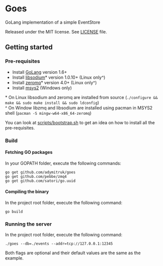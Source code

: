 # Goes

GoLang implementation of a simple EventStore

Released under the MIT license. See [LICENSE](https://github.com/adymitruk/goes/blob/master/LICENSE) file.

## Getting started

### Pre-requisites

- Install [GoLang](https://golang.org/doc/install) version 1.6+
- Install [libsodium](https://download.libsodium.org/libsodium/releases/)\* version 1.0.10+ (Linux only^)
- Install [zeromq](http://zeromq.org/intro:get-the-software)\* version 4.0+ (Linux only^)
- Install [msys2](https://msys2.github.io/) (Windows only)

\* On Linux libsodium and zeromq are installed from source (`./configure && make && sudo make install && sudo ldconfig`)  
^ On Window libzmq and libsodium are installed using pacman in MSYS2 shell (`pacman -S mingw-w64-x86_64-zeromq`)

You can look at [scripts/bootstrap.sh](https://github.com/adymitruk/goes/blob/master/scripts/bootstrap.sh) to get an idea on how to install all the pre-requisites.

### Build

#### Fetching GO packages

In your GOPATH folder, execute the following commands:

  `go get github.com/adymitruk/goes`  
  `go get github.com/pebbe/zmq4`  
  `go get github.com/satori/go.uuid`  
  
#### Compiling the binary

In the project root folder, execute the following command:

  `go build`
  
### Running the server

In the project root folder, execute the following command:

  `./goes --db=./events --addr=tcp://127.0.0.1:12345`

Both flags are optional and their default values are the same as the example.
